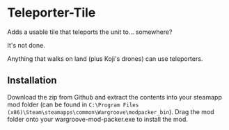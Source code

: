 # Teleporter-Tile
Adds a usable tile that teleports the unit to... somewhere?

It's not done.

Anything that walks on land (plus Koji's drones) can use teleporters.

## Installation

Download the zip from Github and extract the contents into your steamapp mod folder (can be found in `C:\Program Files (x86)\Steam\steamapps\common\Wargroove\modpacker_bin`). Drag the mod folder onto your wargroove-mod-packer.exe to install the mod.